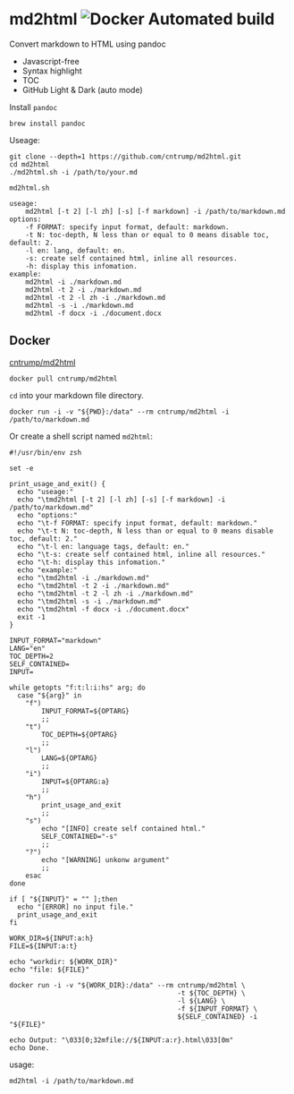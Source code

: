 # md2html ![Docker Automated build](https://img.shields.io/docker/automated/cntrump/md2html?style=social)

Convert markdown to HTML using pandoc

- Javascript-free
- Syntax highlight
- TOC
- GitHub Light & Dark (auto mode)

Install `pandoc`

```
brew install pandoc
```

Useage: 

```
git clone --depth=1 https://github.com/cntrump/md2html.git
cd md2html
./md2html.sh -i /path/to/your.md
```

`md2html.sh`

```
useage:
	md2html [-t 2] [-l zh] [-s] [-f markdown] -i /path/to/markdown.md
options:
	-f FORMAT: specify input format, default: markdown.
	-t N: toc-depth, N less than or equal to 0 means disable toc, default: 2.
	-l en: lang, default: en.
	-s: create self contained html, inline all resources.
	-h: display this infomation.
example:
	md2html -i ./markdown.md
	md2html -t 2 -i ./markdown.md
	md2html -t 2 -l zh -i ./markdown.md
	md2html -s -i ./markdown.md
	md2html -f docx -i ./document.docx
```

## Docker

[cntrump/md2html](https://hub.docker.com/r/cntrump/md2html)

```
docker pull cntrump/md2html
```

`cd` into your markdown file directory.

```
docker run -i -v "${PWD}:/data" --rm cntrump/md2html -i /path/to/markdown.md
```

Or create a shell script named `md2html`:

```
#!/usr/bin/env zsh

set -e

print_usage_and_exit() {
  echo "useage:"
  echo "\tmd2html [-t 2] [-l zh] [-s] [-f markdown] -i /path/to/markdown.md"
  echo "options:"
  echo "\t-f FORMAT: specify input format, default: markdown."
  echo "\t-t N: toc-depth, N less than or equal to 0 means disable toc, default: 2."
  echo "\t-l en: language tags, default: en."
  echo "\t-s: create self contained html, inline all resources."
  echo "\t-h: display this infomation."
  echo "example:"
  echo "\tmd2html -i ./markdown.md"
  echo "\tmd2html -t 2 -i ./markdown.md"
  echo "\tmd2html -t 2 -l zh -i ./markdown.md"
  echo "\tmd2html -s -i ./markdown.md"
  echo "\tmd2html -f docx -i ./document.docx"
  exit -1
}

INPUT_FORMAT="markdown"
LANG="en"
TOC_DEPTH=2
SELF_CONTAINED=
INPUT=

while getopts "f:t:l:i:hs" arg; do
  case "${arg}" in
    "f")
        INPUT_FORMAT=${OPTARG}
        ;;
    "t")
        TOC_DEPTH=${OPTARG}
        ;;
    "l")
        LANG=${OPTARG}
        ;;
    "i")
        INPUT=${OPTARG:a}
        ;;
    "h")
        print_usage_and_exit
        ;;
    "s")
        echo "[INFO] create self contained html."
        SELF_CONTAINED="-s"
        ;;
    "?")  
        echo "[WARNING] unkonw argument"
        ;;
    esac
done

if [ "${INPUT}" = "" ];then
  echo "[ERROR] no input file."
  print_usage_and_exit
fi

WORK_DIR=${INPUT:a:h}
FILE=${INPUT:a:t}

echo "workdir: ${WORK_DIR}"
echo "file: ${FILE}"

docker run -i -v "${WORK_DIR}:/data" --rm cntrump/md2html \
                                          -t ${TOC_DEPTH} \
                                          -l ${LANG} \
                                          -f ${INPUT_FORMAT} \
                                          ${SELF_CONTAINED} -i "${FILE}"

echo Output: "\033[0;32mfile://${INPUT:a:r}.html\033[0m"
echo Done.
```

usage:

```
md2html -i /path/to/markdown.md
```